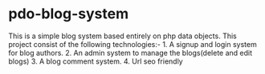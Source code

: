 # pdo-blog-system
This is a simple blog system based entirely on php data objects. This project consist of the following technologies:- 1. A signup and login system for blog authors. 2. An admin system to manage the blogs(delete and edit blogs) 3. A blog comment system. 4. Url seo friendly
